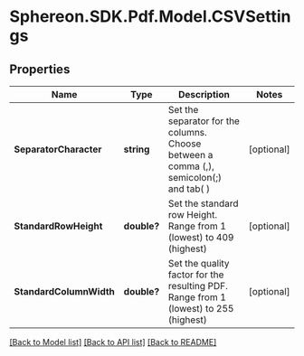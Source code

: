 # Sphereon.SDK.Pdf.Model.CSVSettings
## Properties

Name | Type | Description | Notes
------------ | ------------- | ------------- | -------------
**SeparatorCharacter** | **string** | Set the separator for the columns. Choose between a comma (,), semicolon(;) and tab( ) | [optional] 
**StandardRowHeight** | **double?** | Set the standard row Height. Range from 1 (lowest) to 409 (highest) | [optional] 
**StandardColumnWidth** | **double?** | Set the quality factor for the resulting PDF. Range from 1 (lowest) to 255 (highest) | [optional] 

[[Back to Model list]](../README.md#documentation-for-models) [[Back to API list]](../README.md#documentation-for-api-endpoints) [[Back to README]](../README.md)


